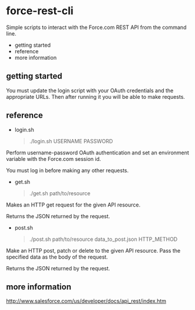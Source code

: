 force-rest-cli
==============

Simple scripts to interact with the Force.com REST API from
the command line.

 * getting started
 * reference
 * more information

getting started
------------

You must update the login script with your OAuth credentials
and the appropriate URLs.  Then after running it you will be
able to make requests.

reference
---------

 * login.sh

	> ./login.sh USERNAME PASSWORD

Perform username-password OAuth authentication and set an
environment variable with the Force.com session id.

You must log in before making any other requests.

 * get.sh

	> ./get.sh path/to/resource

Makes an HTTP get request for the given API resource.

Returns the JSON returned by the request.

 * post.sh

	> ./post.sh path/to/resource data_to_post.json HTTP_METHOD

Make an HTTP post, patch or delete to the given API resource.
Pass the specified data as the body of the request.

Returns the JSON returned by the request.

more information
----------------

<http://www.salesforce.com/us/developer/docs/api_rest/index.htm>

